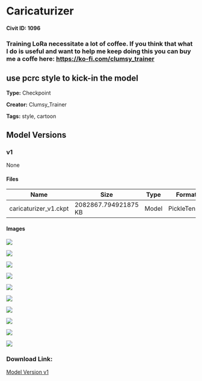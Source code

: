 # Caricaturizer

#### Civit ID: 1096

<h3>Training LoRa necessitate a lot of coffee. If you think that what I do is useful and want to help me keep doing this you can buy me a coffe here: <a target="_blank" rel="ugc" href="https://ko-fi.com/clumsy_trainer">https://ko-fi.com/clumsy_trainer</a></h3><p></p><p></p><h2>use pcrc style to kick-in the model</h2>

**Type:** Checkpoint

**Creator:** Clumsy_Trainer

**Tags:** style, cartoon

## Model Versions

### v1

None

#### Files

| Name | Size | Type | Format | Download Url | AutoV1 | AutoV2 | SHA256 | CRC32 | BLAKE3 |
| --- | --- | --- | --- | --- | --- | --- | --- | --- | --- |
| caricaturizer_v1.ckpt | 2082867.794921875 KB | Model | PickleTensor | https://civitai.com/api/download/models/1097 | 538D7157 | 0A7A6A397B | 0A7A6A397B12A5A0528F927E4607AB31B641FB5EA9B532967B4770485D76FB67 | 75E98A37 | A565779FAB60C5DF7F595436444DC92078A56E9E10CCF8F79208CA6075CAA100 |

#### Images

<p><img src="https://image.civitai.com/xG1nkqKTMzGDvpLrqFT7WA/a6d4b75a-69ae-46cf-4a5e-e9d69cadab00/width=450/8925.jpeg" /></p>

<p><img src="https://image.civitai.com/xG1nkqKTMzGDvpLrqFT7WA/e12e0b4e-c0d9-4ccd-d1e9-2ee26d99ad00/width=450/8930.jpeg" /></p>

<p><img src="https://image.civitai.com/xG1nkqKTMzGDvpLrqFT7WA/4ba7b4f9-9bd8-4d91-b6c9-44386d04c900/width=450/8929.jpeg" /></p>

<p><img src="https://image.civitai.com/xG1nkqKTMzGDvpLrqFT7WA/2d525229-2b4d-4f16-5434-c864d5436400/width=450/8928.jpeg" /></p>

<p><img src="https://image.civitai.com/xG1nkqKTMzGDvpLrqFT7WA/b2849ae3-cc20-43bd-95ee-662c7ff58900/width=450/8927.jpeg" /></p>

<p><img src="https://image.civitai.com/xG1nkqKTMzGDvpLrqFT7WA/7135afd8-f92f-41f1-7e02-4eadaf747d00/width=450/8926.jpeg" /></p>

<p><img src="https://image.civitai.com/xG1nkqKTMzGDvpLrqFT7WA/090f4b01-b474-4e8a-c693-3b0ce8396700/width=450/8924.jpeg" /></p>

<p><img src="https://image.civitai.com/xG1nkqKTMzGDvpLrqFT7WA/f2c6cfb2-ecc1-49be-44b3-c33002599400/width=450/8923.jpeg" /></p>

<p><img src="https://image.civitai.com/xG1nkqKTMzGDvpLrqFT7WA/7ca2e38f-17d8-42ee-3e07-bb9a438aff00/width=450/8922.jpeg" /></p>

<p><img src="https://image.civitai.com/xG1nkqKTMzGDvpLrqFT7WA/196f44f1-1e79-4344-7df0-d1d972d63a00/width=450/8921.jpeg" /></p>

### Download Link:

[Model Version v1](https://civitai.com/api/download/models/1097)

